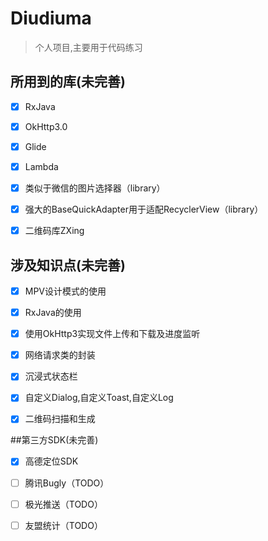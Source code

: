 # Diudiuma

> 个人项目,主要用于代码练习

## 所用到的库(未完善)

- [x] RxJava

- [x] OkHttp3.0

- [x] Glide

- [x] Lambda

- [x] 类似于微信的图片选择器（library）

- [x] 强大的BaseQuickAdapter用于适配RecyclerView（library）

- [x] 二维码库ZXing

## 涉及知识点(未完善)

- [x] MPV设计模式的使用

- [x] RxJava的使用

- [x] 使用OkHttp3实现文件上传和下载及进度监听

- [x] 网络请求类的封装

- [x] 沉浸式状态栏

- [x] 自定义Dialog,自定义Toast,自定义Log

- [x] 二维码扫描和生成

##第三方SDK(未完善)

- [x] 高德定位SDK

- [ ] 腾讯Bugly（TODO）

- [ ] 极光推送（TODO）

- [ ] 友盟统计（TODO）
